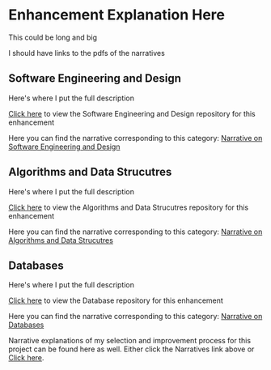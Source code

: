 <!-- layout: page
title: "enhancements"
permalink: https://ivypokorny.github.io/enhancements

| [Home](https://ivypokorny.github.io/) | [About Me](https://ivypokorny.github.io/about) | [Code Review](https://ivypokorny.github.io/code-review) | [Original Artifact](https://ivypokorny.github.io/original-artifact) | [Enhancements](https://ivypokorny.github.io/enhancements) | [Narratives](https://ivypokorny.github.io/narratives) |  -->

# Enhancement Explanation Here

This could be long and big

I should have links to the pdfs of the narratives

##   Software Engineering and Design

Here's where I put the full description

[Click here](https://github.com/IvyPokorny/Stock-t_2/tree/499_Milestone2) to view the Software Engineering and Design repository for this enhancement

Here you can find the narrative corresponding to this category: [Narrative on Software Engineering and Design](CS499_Milestone2.pdf)

##   Algorithms and Data Strucutres

Here's where I put the full description

[Click here](https://github.com/IvyPokorny/Stock-t_2/tree/499_Milestone3) to view the Algorithms and Data Strucutres repository for this enhancement

Here you can find the narrative corresponding to this category: [Narrative on Algorithms and Data Strucutres](CS499_Milestone3.pdf)

##   Databases

Here's where I put the full description

[Click here](https://github.com/IvyPokorny/Stock-t_2/tree/499_Milestone4) to view the Database repository for this enhancement

Here you can find the narrative corresponding to this category: [Narrative on Databases](CS499_Milestone4.pdf)

Narrative explanations of my selection and improvement process for this project can be found here as well. Either click the Narratives link above or [Click here](https://ivypokorny.github.io/narratives).